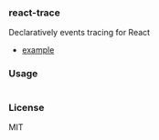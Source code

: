 
### react-trace

Declaratively events tracing for React

* [example](example)

### Usage

```jsx
```

### License
MIT
